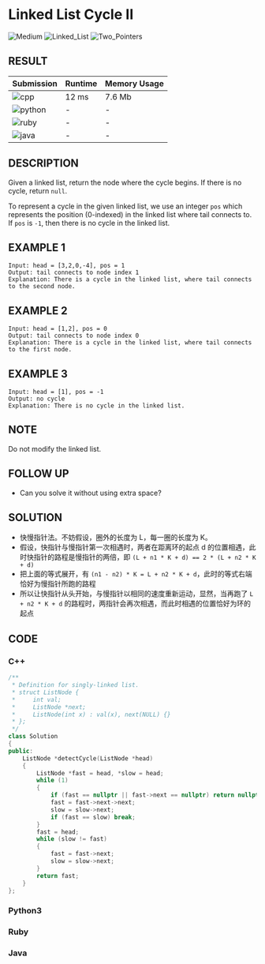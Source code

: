 # Linked List Cycle II

![Medium](https://img.shields.io/badge/-Medium-f0ad4e.svg) ![Linked_List](https://img.shields.io/badge/链表-Linked_List-007ec6.svg) ![Two_Pointers](https://img.shields.io/badge/双指针法-Two_Pointers-007ec6.svg)

## RESULT

| Submission                                                        | Runtime | Memory Usage |
| ----------------------------------------------------------------- | ------- | ------------ |
| ![cpp](https://img.shields.io/badge/leetcode142-cpp-f34b7d.svg)   | 12 ms   | 7.6 Mb       |
| ![python](https://img.shields.io/badge/leetcode142-py-3572A5.svg) | -       | -            |
| ![ruby](https://img.shields.io/badge/leetcode142-rb-701516.svg)   | -       | -            |
| ![java](https://img.shields.io/badge/leetcode142-java-b07219.svg) | -       | -            |

## DESCRIPTION

Given a linked list, return the node where the cycle begins. If there is no cycle, return `null`.

To represent a cycle in the given linked list, we use an integer `pos` which represents the position (0-indexed) in the linked list where tail connects to. If `pos` is `-1`, then there is no cycle in the linked list.

## EXAMPLE 1

```plain
Input: head = [3,2,0,-4], pos = 1
Output: tail connects to node index 1
Explanation: There is a cycle in the linked list, where tail connects to the second node.
```

## EXAMPLE 2

```plain
Input: head = [1,2], pos = 0
Output: tail connects to node index 0
Explanation: There is a cycle in the linked list, where tail connects to the first node.
```

## EXAMPLE 3

```plain
Input: head = [1], pos = -1
Output: no cycle
Explanation: There is no cycle in the linked list.
```

## NOTE

Do not modify the linked list.

## FOLLOW UP

* Can you solve it without using extra space?


## SOLUTION

* 快慢指针法。不妨假设，圈外的长度为 L，每一圈的长度为 K。
* 假设，快指针与慢指针第一次相遇时，两者在距离环的起点 d 的位置相遇，此时快指针的路程是慢指针的两倍，即 `(L + n1 * K + d) == 2 * (L + n2 * K + d)`
* 把上面的等式展开，有 `(n1 - n2) * K = L + n2 * K + d`，此时的等式右端恰好为慢指针所跑的路程
* 所以让快指针从头开始，与慢指针以相同的速度重新运动，显然，当再跑了 `L + n2 * K + d` 的路程时，两指针会再次相遇，而此时相遇的位置恰好为环的起点

## CODE

### C++

```cpp
/**
 * Definition for singly-linked list.
 * struct ListNode {
 *     int val;
 *     ListNode *next;
 *     ListNode(int x) : val(x), next(NULL) {}
 * };
 */
class Solution
{
public:
    ListNode *detectCycle(ListNode *head)
    {
        ListNode *fast = head, *slow = head;
        while (1)
        {
            if (fast == nullptr || fast->next == nullptr) return nullptr;
            fast = fast->next->next;
            slow = slow->next;
            if (fast == slow) break;
        }
        fast = head;
        while (slow != fast)
        {
            fast = fast->next;
            slow = slow->next;
        }
        return fast;
    }
};
```

### Python3


### Ruby


### Java

